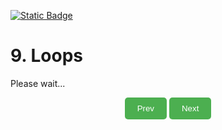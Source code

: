 [![Static Badge](https://img.shields.io/badge/Home-maker?labelColor=grey&color=grey)](https://baponkar.github.io/Learning-C)

# 9. Loops

Please wait...

<div style="text-align: center;">
    <button type="button" onclick="window.location.href='https://baponkar.github.io/Learning-C//Conditional-Statements/Conditional-Statements';" style="background-color: #4CAF50; color: white; padding: 10px 20px; border: none; border-radius: 5px; cursor: pointer;">
       Prev
    </button>
     <button type="button" onclick="window.location.href='https://baponkar.github.io/Learning-C/Arrays/Arrays';" style="background-color: #4CAF50; color: white; padding: 10px 20px; border: none; border-radius: 5px; cursor: pointer;">
       Next
    </button>
</div>